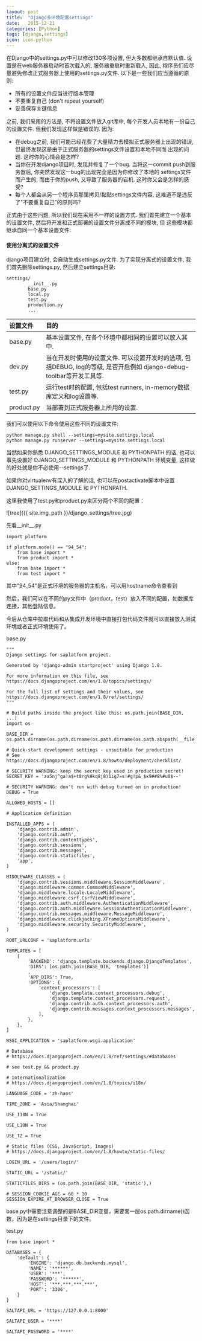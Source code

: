 ```yaml
---
layout: post
title:  "Django多环境配置settings"
date:   2015-12-21
categories: [Python]
tags: [django,settings]
icon: icon-python
---
```


在Django中的settings.py中可以修改130多项设置, 但大多数都继承自默认值. 设置是在web服务器启动时首次载入的, 服务器重启时重新载入, 因此, 程序员们应尽量避免修改正式服务器上使用的settings.py文件. 以下是一些我们应当遵循的原则:

* 所有的设置文件应当进行版本管理
* 不要重复自己 (don't repeat yourself)
* 妥善保存关键信息

之前, 我们采用的方法是, 不将设置文件放入git库中, 每个开发人员本地有一份自己的设置文件. 但我们发现这样做是错误的. 因为:

* 在debug之前, 我们可能已经花费了大量精力去模拟正式服务器上出现的错误, 但最终发现这是由于正式服务器的settings文件设置和本地不同而 出现的问题. 这时你的心情会是怎样?
* 当你在开发django项目时, 发现并修复了一个bug. 当将这一commit push到服务器后, 你突然发现这一bug的出现完全是因为你修改了本地的 settings文件而产生的, 而由于你的push, 又导致了服务器的宕机. 这时你又会是怎样的感受?
* 每个人都会从另一个程序员那里拷贝/黏贴settings文件内容, 这难道不是违反了"不要重复自己"的原则吗?

正式由于这些问题, 所以我们现在采用不一样的设置方式. 我们首先建立一个基本的设置文件, 然后将开发和正式部署的设置文件分离成不同的模块, 但 这些模块都继承自同一个基本设置文件:

#### 使用分离式的设置文件
django项目建立时, 会自动生成settings.py文件. 为了实现分离式的设置文件, 我们首先删除settings.py, 然后建立settings目录:

```
settings/
        __init__.py
        base.py
        local.py
        test.py
        production.py
        ...
```

| 设置文件 | 目的 |
|:------ |:---- |
| base.py | 基本设置文件, 在各个环境中都相同的设置可以放入其中. |
| dev.py | 当在开发时使用的设置文件. 可以设置开发时的选项, 包括DEBUG, log的等级, 是否开启例如 django-debug-toolbar等开发工具等. |
| test.py | 运行test时的配置, 包括test runners, in-memory数据库定义和log设置等. |
| product.py | 当部署到正式服务器上所用的设置. |

我们可以使用以下命令使用这些不同的设置文件:

```
python manage.py shell --settings=mysite.settings.local
python manage.py runserver --settings=mysite.settings.local
```

当然如果你熟悉 DJANGO_SETTINGS_MODULE 和 PYTHONPATH 的话, 也可以事先设置好 DJANGO_SETTINGS_MODULE 和 PYTHONPATH 环境变量, 这样做的好处就是你不必使用--settings了.

如果你对virtualenv有深入的了解的话, 也可以在postactivate脚本中设置 DJANGO_SETTINGS_MODULE 和 PYTHONPATH.

这里我使用了test.py和product.py来区分两个不同的配置：

![tree]({{ site.img_path }}/django_settings/tree.jpg)

先看__init__.py

```
import platform

if platform.node() == "94_54":
    from base import *
    from product import *
else:
    from base import *
    from test import *
```

其中"94_54"是正式环境的服务器的主机名，可以用hostname命令查看到

然后，我们可以在不同的py文件中（product，test）放入不同的配置，如数据库连接，其他登陆信息。

今后从仓库中拉取代码和从集成开发环境中直接打包代码文件就可以直接放入测试环境或者正式环境使用了。

base.py

```
"""
Django settings for saplatform project.

Generated by 'django-admin startproject' using Django 1.8.

For more information on this file, see
https://docs.djangoproject.com/en/1.8/topics/settings/

For the full list of settings and their values, see
https://docs.djangoproject.com/en/1.8/ref/settings/
"""

# Build paths inside the project like this: os.path.join(BASE_DIR, ...)
import os

BASE_DIR = os.path.dirname(os.path.dirname(os.path.dirname(os.path.abspath(__file__))))

# Quick-start development settings - unsuitable for production
# See https://docs.djangoproject.com/en/1.8/howto/deployment/checklist/

# SECURITY WARNING: keep the secret key used in production secret!
SECRET_KEY = 'za5nj^ga!a$+t8rg%9kq8j8)1ig7=s!#g!p&_$x9##8%#u0$--'

# SECURITY WARNING: don't run with debug turned on in production!
DEBUG = True

ALLOWED_HOSTS = []

# Application definition

INSTALLED_APPS = (
    'django.contrib.admin',
    'django.contrib.auth',
    'django.contrib.contenttypes',
    'django.contrib.sessions',
    'django.contrib.messages',
    'django.contrib.staticfiles',
    'app',
)

MIDDLEWARE_CLASSES = (
    'django.contrib.sessions.middleware.SessionMiddleware',
    'django.middleware.common.CommonMiddleware',
    'django.middleware.locale.LocaleMiddleware',
    'django.middleware.csrf.CsrfViewMiddleware',
    'django.contrib.auth.middleware.AuthenticationMiddleware',
    'django.contrib.auth.middleware.SessionAuthenticationMiddleware',
    'django.contrib.messages.middleware.MessageMiddleware',
    'django.middleware.clickjacking.XFrameOptionsMiddleware',
    'django.middleware.security.SecurityMiddleware',
)

ROOT_URLCONF = 'saplatform.urls'

TEMPLATES = [
    {
        'BACKEND': 'django.template.backends.django.DjangoTemplates',
        'DIRS': [os.path.join(BASE_DIR, 'templates')]
        ,
        'APP_DIRS': True,
        'OPTIONS': {
            'context_processors': [
                'django.template.context_processors.debug',
                'django.template.context_processors.request',
                'django.contrib.auth.context_processors.auth',
                'django.contrib.messages.context_processors.messages',
            ],
        },
    },
]

WSGI_APPLICATION = 'saplatform.wsgi.application'

# Database
# https://docs.djangoproject.com/en/1.8/ref/settings/#databases

# see test.py && product.py

# Internationalization
# https://docs.djangoproject.com/en/1.8/topics/i18n/

LANGUAGE_CODE = 'zh-hans'

TIME_ZONE = 'Asia/Shanghai'

USE_I18N = True

USE_L10N = True

USE_TZ = True

# Static files (CSS, JavaScript, Images)
# https://docs.djangoproject.com/en/1.8/howto/static-files/

LOGIN_URL = '/users/login/'

STATIC_URL = '/static/'

STATICFILES_DIRS = (os.path.join(BASE_DIR, 'static'),)

# SESSION_COOKIE_AGE = 60 * 10
SESSION_EXPIRE_AT_BROWSER_CLOSE = True

```

base.py中需要注意调整的是BASE_DIR变量，需要套一层os.path.dirname()函数，因为是在settings目录下的文件。

test.py

```
from base import *

DATABASES = {
    'default': {
        'ENGINE': 'django.db.backends.mysql',
        'NAME': '******',
        'USER': '***',
        'PASSWORD': '******',
        'HOST': '***.***.***.***',
        'PORT': '3306',
    }
}

SALTAPI_URL = 'https://127.0.0.1:8000'

SALTAPI_USER = '****'

SALTAPI_PASSWORD = '****'
```
